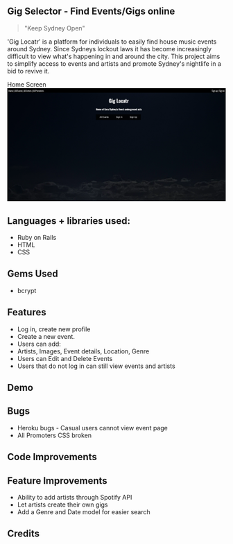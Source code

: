 Gig Selector - Find Events/Gigs online
-------------
>"Keep Sydney Open"

'Gig Locatr' is a platform for individuals to easily find house music events around Sydney. Since Sydneys lockout laws it has become increasingly difficult to view what's happening in and around the city. This project aims to simplify access to events and artists and promote Sydney's nightlife in a bid to revive it. 

Home Screen![Image of moon and home screen](/app/assets/images/Home_screen.png   "Optional Title")

## Languages + libraries used:
- Ruby on Rails
- HTML
- CSS

## Gems Used
- bcrypt

## Features
- Log in, create new profile
- Create a new event. 
- Users can add: 
- Artists, Images, Event details, Location, Genre
- Users can Edit and Delete Events
- Users that do not log in can still view events and artists

## Demo

## Bugs
- Heroku bugs - Casual users cannot view event page
- All Promoters CSS broken

## Code Improvements


## Feature Improvements
- Ability to add artists through Spotify API
- Let artists create their own gigs
- Add a Genre and Date model for easier search


## Credits

